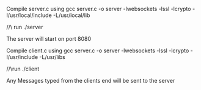 Compile server.c using 
gcc server.c -o server -lwebsockets -lssl -lcrypto -I/usr/local/include -L/usr/local/lib



//\\ run 
./server

The server will start on port 8080

Compile client.c using 
gcc server.c -o server -lwebsockets -lssl -lcrypto -I/usr/include -L/usr/libs


//\\run 
./client 

Any Messages typed from the clients end will be sent to the server 
